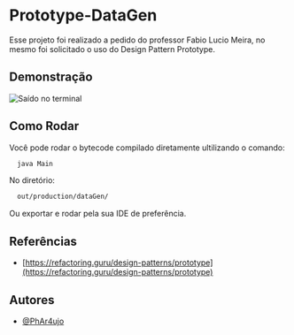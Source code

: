 
# Prototype-DataGen


Esse projeto foi realizado a pedido do professor Fabio Lucio Meira, no mesmo foi solicitado o uso do Design Pattern Prototype.


## Demonstração

![Saído no terminal](250520_12h13m20s_screenshot.png)


## Como Rodar

Você pode rodar o bytecode compilado diretamente ultilizando o comando:

```bash
  java Main
```

No diretório:

```bash
  out/production/dataGen/
```

Ou exportar e rodar pela sua IDE de preferência.
## Referências

 - [https://refactoring.guru/design-patterns/prototype](https://refactoring.guru/design-patterns/prototype)


## Autores

- [@PhAr4ujo](https://www.github.com/PhAr4ujo)

